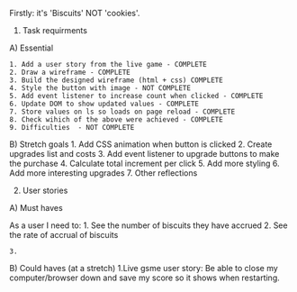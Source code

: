 Firstly: it's 'Biscuits' NOT 'cookies'.

1. Task requirments

A) Essential

    1. Add a user story from the live game - COMPLETE
    2. Draw a wireframe - COMPLETE
    3. Build the designed wireframe (html + css) COMPLETE
    4. Style the button with image - NOT COMPLETE
    5. Add event listener to increase count when clicked - COMPLETE
    6. Update DOM to show updated values - COMPLETE
    7. Store values on ls so loads on page reload - COMPLETE
    8. Check wihich of the above were achieved - COMPLETE
    9. Difficulties  - NOT COMPLETE


B) Stretch goals
    1. Add CSS animation when button is clicked
    2. Create upgrades list and costs
    3. Add event listener to upgrade buttons to make the purchase
    4. Calculate total increment per click
    5. Add more styling 
    6. Add more interesting upgrades
    7. Other reflections


2. User stories

A) Must haves

As a user I need to:
    1. See the number of biscuits they have accrued
    2. See the rate of accrual of biscuits

    3.

B) Could haves (at a stretch)
    1.Live gsme user story: Be able to close my computer/browser down and save my score so it shows when restarting.